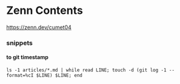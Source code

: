 # Zenn Contents
https://zenn.dev/cumet04

### snippets

#### to git timestamp
```
ls -1 articles/*.md | while read LINE; touch -d (git log -1 --format=%cI $LINE) $LINE; end
```
